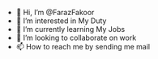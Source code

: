 - 👋 Hi, I’m @FarazFakoor
- 👀 I’m interested in My Duty
- 🌱 I’m currently learning My Jobs
- 💞️ I’m looking to collaborate on work 
- 📫 How to reach me by sending me mail                                 

<!---
FarazFakoor/FarazFakoor is a ✨ special ✨ repository because its `README.md` (this file) appears on your GitHub profile.
You can click the Preview link to take a look at your changes.
--->
